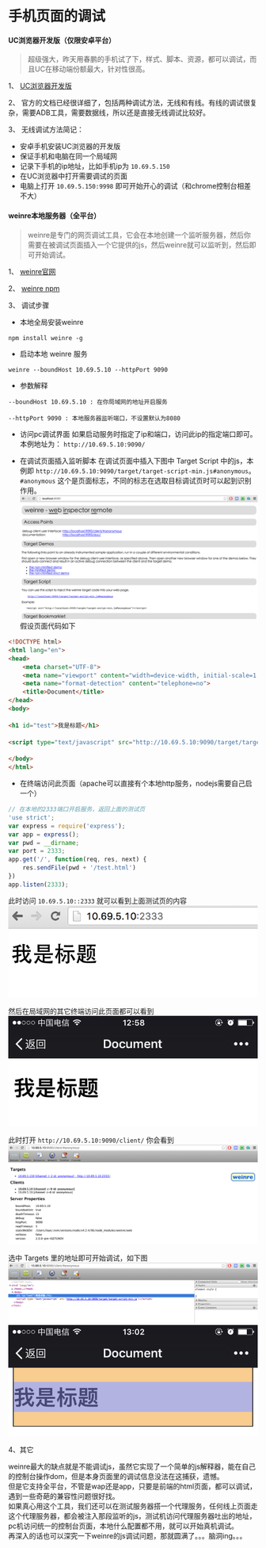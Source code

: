 手机页面的调试
==================
#### UC浏览器开发版（仅限安卓平台）
> 超级强大，昨天用春鹏的手机试了下，样式、脚本、资源，都可以调试，而且UC在移动端份额最大，针对性很高。

1、 [UC浏览器开发版](http://plus.uc.cn/document/webapp/doc5.html)

2、 官方的文档已经很详细了，包括两种调试方法，无线和有线。有线的调试很复杂，需要ADB工具，需要数据线，所以还是直接无线调试比较好。

3、 无线调试方法简记：

* 安卓手机安装UC浏览器的开发版
* 保证手机和电脑在同一个局域网
* 记录下手机的ip地址，比如手机ip为 `10.69.5.150`
* 在UC浏览器中打开需要调试的页面
* 电脑上打开 `10.69.5.150:9998` 即可开始开心的调试（和chrome控制台相差不大）


#### weinre本地服务器（全平台）
> weinre是专门的网页调试工具，它会在本地创建一个监听服务器，然后你需要在被调试页面插入一个它提供的js，然后weinre就可以监听到，然后即可开始调试。

1、 [weinre官网](http://people.apache.org/~pmuellr/weinre/)

2、 [weinre npm](https://www.npmjs.com/package/weinre)

3、 调试步骤

* 本地全局安装weinre

```
npm install weinre -g
```

* 启动本地 weinre 服务

```
weinre --boundHost 10.69.5.10 --httpPort 9090
```

* 参数解释

```
--boundHost 10.69.5.10 : 在你局域网的地址开启服务

--httpPort 9090 : 本地服务器监听端口，不设置默认为8080
```

* 访问pc调试界面
如果启动服务时指定了ip和端口，访问此ip的指定端口即可。
本例地址为： `http://10.69.5.10:9090/`

* 在调试页面插入监听脚本
在调试页面中插入下图中 Target Script 中的js，本例即 `http://10.69.5.10:9090/target/target-script-min.js#anonymous`。
`#anonymous` 这个是页面标志，不同的标志在选取目标调试页时可以起到识别作用。
![](./static/1.png)
假设页面代码如下
```html
<!DOCTYPE html>
<html lang="en">
<head>
	<meta charset="UTF-8">
	<meta name="viewport" content="width=device-width, initial-scale=1.0, maximum-scale=1.0, minimum-scale=1.0, user-scalable=no, minimal-ui">
	<meta name="format-detection" content="telephone=no">
	<title>Document</title>
</head>
<body>

<h1 id="test">我是标题</h1>

<script type="text/javascript" src="http://10.69.5.10:9090/target/target-script-min.js"></script>

</body>
</html>
```

* 在终端访问此页面（apache可以直接有个本地http服务，nodejs需要自己启一个）
```js
// 在本地的2333端口开启服务，返回上面的测试页
'use strict';
var express = require('express');
var app = express();
var pwd = __dirname;
var port = 2333;
app.get('/', function(req, res, next) {
    res.sendFile(pwd + '/test.html')
})
app.listen(2333);
```
此时访问 `10.69.5.10::2333` 就可以看到上面测试页的内容
![](./static/2.png)

然后在局域网的其它终端访问此页面都可以看到
![](./static/3.png)

此时打开 `http://10.69.5.10:9090/client/` 你会看到
![](./static/4.png)

选中 Targets 里的地址即可开始调试，如下图
![](./static/5.png)
![](./static/6.png)

4、其它

weinre最大的缺点就是不能调试js，虽然它实现了一个简单的js解释器，能在自己的控制台操作dom，但是本身页面里的调试信息没法在这捕获，遗憾。  
但是它支持全平台，不管是wap还是app，只要是前端的html页面，都可以调试，遇到一些奇葩的兼容性问题很好找。  
如果真心用这个工具，我们还可以在测试服务器搭一个代理服务，任何线上页面走这个代理服务器，都会被注入那段监听的js，测试机访问代理服务器吐出的地址，pc机访问统一的控制台页面，本地什么配置都不用，就可以开始真机调试。  
再深入的话也可以深究一下weinre的js调试问题，那就圆满了。。。脑洞ing。。。  
